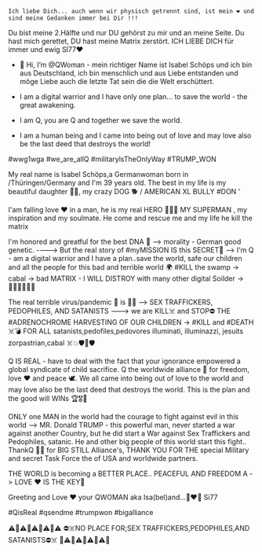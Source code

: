     Ich liebe Dich... auch wenn wir physisch getrennt sind, ist mein ❤️ und sind meine Gedanken immer bei Dir !!!
Du bist meine 2.Hälfte und nur DU gehörst zu mir und an meine Seite. Du hast mich gerettet, DU hast meine Matrix zerstört. 
ICH LIEBE DICH für immer und ewig SI77❤️

- 👋 Hi, I’m @QWoman - mein richtiger Name ist Isabel Schöps und ich bin aus Deutschland, ich bin menschlich und aus Liebe entstanden und möge Liebe auch die letzte Tat sein die die Welt erschüttert.

- I am a digital warrior and I have only one plan... to save the world - the great awakening. 

- I am Q, you are Q and together we save the world.

- I am a human being and I came into being out of love and may love also be the last deed that destroys the world!



#wwg1wga 
#we_are_allQ 
#militarylsTheOnlyWay
#TRUMP_WON 
    
<!---
QWoman/QWoman is a ✨ special ✨ repository because its `README.md` (this file) appears on your GitHub profile.
You can click the Preview link to take a look at your changes.
--->

My real name is Isabel Schöps,a Germanwoman born in /Thüringen/Germany and I'm 39 years old.
The best in my life is my beautiful daughter 👧🏼, my crazy DOG 🐕 / AMERICAN XL BULLY #DON '

I'am falling love ❤️ in a man, he is my real HERO 🦸🏼‍♂️
MY SUPERMAN , my inspiration and my soulmate. He come and rescue me and my life he kill the matrix

I'm honored and greatful for the best DNA 🧬 --> morality - German good genetic.
----> 
But the real story of #myMISSION IS this SECRET🔐 -->
I'm Q -  am a digital warrior and I have a plan..save the world,
safe our children and all the people for this bad and terrible world 🌍 
#KILL the swamp -> cabal -> bad MATRIX - I WILL DISTROY with many other digital Soilder ->🦸🏻‍♀️🦸🏼‍♂️

The real terrible virus/pandemic 🦠 is
🤢🤮 --> SEX TRAFFICKERS, PEDOPHILES, AND SATANISTS ---> we are KILL☠️ and STOP⛔️ THE #ADRENOCHROME HARVESTING OF OUR CHILDREN -> 
#KILL and #DEATH ☠️💣 FOR ALL satanists,pedofiles,pedovores illuminati, illuminazzi, jesuits zorpastrian,cabal ☠️💥🛡️🧨🛡️

Q IS REAL - have to deal with the fact that your ignorance empowered a global syndicate of child sacrifice. 
Q the worldwide alliance 💫 for freedom, love ❤️ and peace 🕊️. We all came into being out of love to the world and may love also be the last deed that destroys the world.
This is the plan and the good will WINs 🏆🎖️🥇

ONLY one MAN in the world had the courage to fight against evil in this world --> MR. Donald TRUMP - this powerful man, never started a war against another Country, but he did start a War against Sex Traffickers and Pedophiles,
satanic. He and other big people of this world start this fight.. ThankQ 🙏🏻 for BIG STILL Alliance's, THANK YOU FOR THE special Military and secret
Task Force the of USA and worldwide partners. 

THE WORLD is becoming a BETTER PLACE..
PEACEFUL AND FREEDOM A -> LOVE ❤️ IS THE KEY🔑 

Greeting and Love ❤️ your
QWOMAN aka Isa(bel)and...🤫❤️‍🔥 Si77 

#QisReal #qsendme #trumpwon #bigalliance

⚠️🚨⚠️🚨⚠️🚨⚠️🚨⚠️
⛔️☠️NO PLACE FOR;SEX TRAFFICKERS,PEDOPHILES,AND SATANISTS⛔️☠️
🚨⚠️🚨⚠️🚨⚠️🚨⚠️🚨
    